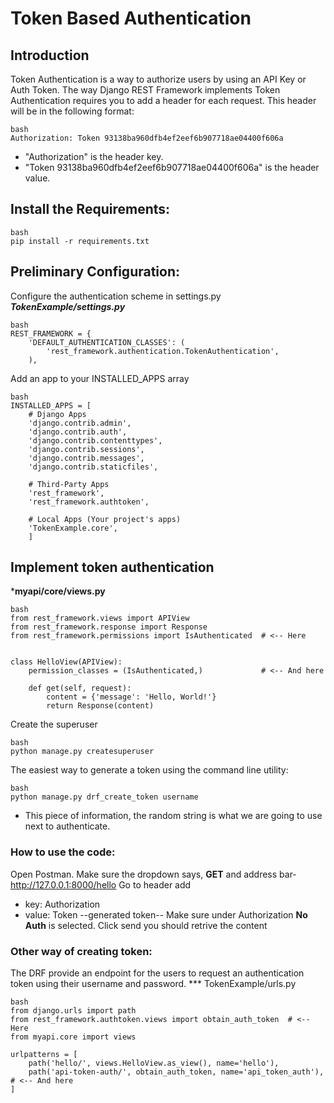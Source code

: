 # Token Based Authentication
## Introduction
Token Authentication is a way to authorize users by using an API Key or Auth Token. The way Django REST Framework implements Token Authentication requires you to add a header for each request. This header will be in the following format:
```
bash  
Authorization: Token 93138ba960dfb4ef2eef6b907718ae04400f606a
```
* "Authorization" is the header key.
* "Token 93138ba960dfb4ef2eef6b907718ae04400f606a" is the header value. 

## Install the Requirements:
```
bash 
pip install -r requirements.txt  
```
## Preliminary Configuration:
Configure the authentication scheme in settings.py
***TokenExample/settings.py***
```
bash
REST_FRAMEWORK = {
    'DEFAULT_AUTHENTICATION_CLASSES': (
        'rest_framework.authentication.TokenAuthentication',
    ),
```
Add an app to your INSTALLED_APPS array
```
bash
INSTALLED_APPS = [
    # Django Apps
    'django.contrib.admin',
    'django.contrib.auth',
    'django.contrib.contenttypes',
    'django.contrib.sessions',
    'django.contrib.messages',
    'django.contrib.staticfiles',

    # Third-Party Apps
    'rest_framework',
    'rest_framework.authtoken',

    # Local Apps (Your project's apps)
    'TokenExample.core',
    ]
```
## Implement token authentication
***myapi/core/views.py**
```
bash
from rest_framework.views import APIView
from rest_framework.response import Response
from rest_framework.permissions import IsAuthenticated  # <-- Here


class HelloView(APIView):
    permission_classes = (IsAuthenticated,)             # <-- And here

    def get(self, request):
        content = {'message': 'Hello, World!'}
        return Response(content)
```
Create the superuser
```
bash
python manage.py createsuperuser 
```
The easiest way to generate a token using the command line utility:
```
bash
python manage.py drf_create_token username
```
* This piece of information, the random string is what we are going to use next to authenticate.
### How to use the code:
Open Postman. Make sure the dropdown says, **GET** and address bar- http://127.0.0.1:8000/hello
Go to header add
* key: Authorization
* value: Token --generated token--
Make sure under Authorization **No Auth** is selected.
Click send you should retrive the content

### Other way of creating token:
The DRF provide an endpoint for the users to request an authentication token using their username and password.
*** TokenExample/urls.py
```
bash
from django.urls import path
from rest_framework.authtoken.views import obtain_auth_token  # <-- Here
from myapi.core import views

urlpatterns = [
    path('hello/', views.HelloView.as_view(), name='hello'),
    path('api-token-auth/', obtain_auth_token, name='api_token_auth'),  # <-- And here
]
```


